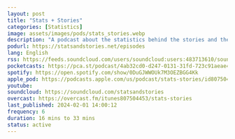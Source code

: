```yaml
---
layout: post
title: "Stats + Stories"
categories: [Statistics]
image: assets/images/pods/stats_stories.webp
description: "A podcast about the statistics behind the stories and the stories behind the statistics."
podurl: https://statsandstories.net/episodes
lang: English
rss: https://feeds.soundcloud.com/users/soundcloud:users:483713610/sounds.rss
pocketcasts: https://pca.st/podcast/4ab32cd0-d247-0131-31fd-723c91aeae46
spotify: https://open.spotify.com/show/0DuGJWWOUk7M3OEZBGG4Kk
apple_pod: https://podcasts.apple.com/us/podcast/stats-stories/id807504453
youtube:
soundcloud: https://soundcloud.com/statsandstories
overcast: https://overcast.fm/itunes807504453/stats-stories
last_published: 2024-02-01 14:00:12
frequency: 6
duration: 16 mins to 33 mins
status: active
---
```


